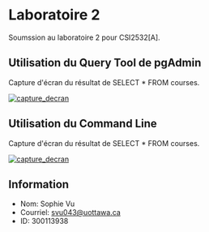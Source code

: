 # Laboratoire 2

Soumssion au laboratoire 2 pour CSI2532[A]. 

## Utilisation du Query Tool de pgAdmin

Capture d'écran du résultat de SELECT * FROM courses.

[![capture_decran](https://github.com/vusophie/csi2532_playground/blob/lab02/Partie1.png)](https://github.com/vusophie/csi2532_playground/tree/lab02)
## Utilisation du Command Line

Capture d'écran du résultat de SELECT * FROM courses.

[![capture_decran](https://github.com/vusophie/csi2532_playground/blob/lab02/Partie2.png)](https://github.com/vusophie/csi2532_playground/tree/lab02)

## Information
* Nom: Sophie Vu
* Courriel: svu043@uottawa.ca
* ID: 300113938

